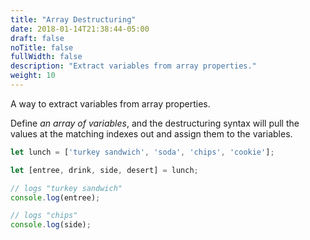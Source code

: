 ```yaml
---
title: "Array Destructuring"
date: 2018-01-14T21:38:44-05:00
draft: false
noTitle: false
fullWidth: false
description: "Extract variables from array properties."
weight: 10
---
```


A way to extract variables from array properties. 

Define _an array of variables_, and the destructuring syntax will pull the values at the matching indexes out and assign them to the variables.

```javascript
let lunch = ['turkey sandwich', 'soda', 'chips', 'cookie'];

let [entree, drink, side, desert] = lunch;

// logs "turkey sandwich"
console.log(entree);

// logs "chips"
console.log(side);
```